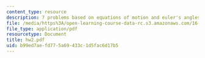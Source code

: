 ```yaml
---
content_type: resource
description: 7 problems based on equations of motion and euler's angles.
file: /media/https%3A/open-learning-course-data-rc.s3.amazonaws.com/16-333-aircraft-stability-and-control-fall-2004/b99ed7aefd775a69433c1d5fac6d17b5_hw2.pdf
file_type: application/pdf
resourcetype: Document
title: hw2.pdf
uid: b99ed7ae-fd77-5a69-433c-1d5fac6d17b5
---
```

